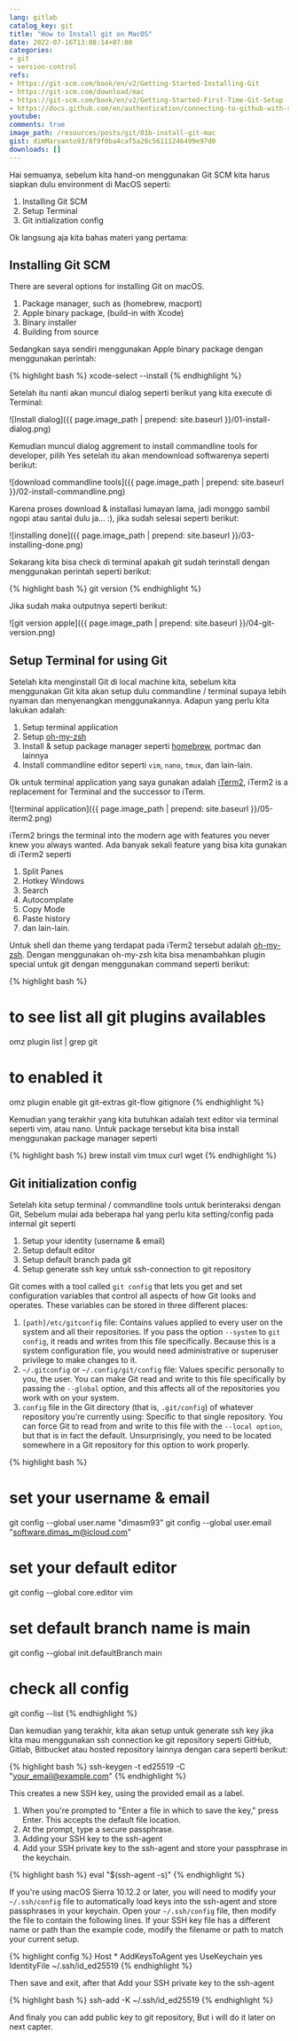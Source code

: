 ```yaml
---
lang: gitlab
catalog_key: git
title: "How to Install git on MacOS"
date: 2022-07-16T13:08:14+07:00
categories:
- git
- version-control
refs: 
- https://git-scm.com/book/en/v2/Getting-Started-Installing-Git
- https://git-scm.com/download/mac
- https://git-scm.com/book/en/v2/Getting-Started-First-Time-Git-Setup
- https://docs.github.com/en/authentication/connecting-to-github-with-ssh/generating-a-new-ssh-key-and-adding-it-to-the-ssh-agent
youtube: 
comments: true
image_path: /resources/posts/git/01b-install-git-mac
gist: dimMaryanto93/8f9f0ba4caf5a28c56111246499e97d0
downloads: []
---
```


Hai semuanya, sebelum kita hand-on menggunakan Git SCM kita harus siapkan dulu environment di MacOS seperti:

1. Installing Git SCM
2. Setup Terminal
3. Git initialization config

Ok langsung aja kita bahas materi yang pertama:

<!--more-->

## Installing Git SCM

There are several options for installing Git on macOS.

1. Package manager, such as (homebrew, macport)
2. Apple binary package, (build-in with Xcode)
3. Binary installer
4. Building from source

Sedangkan saya sendiri menggunakan Apple binary package dengan menggunakan perintah:

{% highlight bash %}
xcode-select --install
{% endhighlight %}

Setelah itu nanti akan muncul dialog seperti berikut yang kita execute di Terminal:

![Install dialog]({{ page.image_path | prepend: site.baseurl }}/01-install-dialog.png)

Kemudian muncul dialog aggrement to install commandline tools for developer, pilih Yes setelah itu akan mendownload softwarenya seperti berikut:

![download commandline tools]({{ page.image_path | prepend: site.baseurl }}/02-install-commandline.png)

Karena proses download & installasi lumayan lama, jadi monggo sambil ngopi atau santai dulu ja... :), jika sudah selesai seperti berikut:

![installing done]({{ page.image_path | prepend: site.baseurl }}/03-installing-done.png)

Sekarang kita bisa check di terminal apakah git sudah terinstall dengan menggunakan perintah seperti berikut:

{% highlight bash %}
git version
{% endhighlight %}

Jika sudah maka outputnya seperti berikut:

![git version apple]({{ page.image_path | prepend: site.baseurl }}/04-git-version.png)

## Setup Terminal for using Git

Setelah kita menginstall Git di local machine kita, sebelum kita menggunakan Git kita akan setup dulu commandline / terminal supaya lebih nyaman dan menyenangkan menggunakannya. Adapun yang perlu kita lakukan adalah:

1. Setup terminal application
2. Setup [oh-my-zsh](https://ohmyz.sh)
3. Install & setup package manager seperti [homebrew](https://brew.sh), portmac dan lainnya
4. Install commandline editor seperti `vim`, `nano`, `tmux`, dan lain-lain.

Ok untuk terminal application yang saya gunakan adalah [iTerm2](https://iterm2.com), iTerm2 is a replacement for Terminal and the successor to iTerm.  

![terminal application]({{ page.image_path | prepend: site.baseurl }}/05-iterm2.png)

iTerm2 brings the terminal into the modern age with features you never knew you always wanted. Ada banyak sekali feature yang bisa kita gunakan di iTerm2 seperti

1. Split Panes
2. Hotkey Windows
3. Search
4. Autocomplate
5. Copy Mode
6. Paste history
7. dan lain-lain.

Untuk shell dan theme yang terdapat pada iTerm2 tersebut adalah [oh-my-zsh](https://ohmyz.sh). Dengan menggunakan oh-my-zsh kita bisa menambahkan plugin special untuk git dengan menggunakan command seperti berikut:

{% highlight bash %}
# to see list all git plugins availables
omz plugin list | grep git

# to enabled it
omz plugin enable  git git-extras git-flow gitignore
{% endhighlight %}

Kemudian yang terakhir yang kita butuhkan adalah text editor via terminal seperti vim, atau nano. Untuk package tersebut kita bisa install menggunakan package manager seperti 

{% highlight bash %}
brew install vim tmux curl wget
{% endhighlight %}

## Git initialization config

Setelah kita setup terminal / commandline tools untuk berinteraksi dengan Git, Sebelum mulai ada beberapa hal yang perlu kita setting/config pada internal git seperti

1. Setup your identity (username & email)
2. Setup default editor
3. Setup default branch pada git
4. Setup generate ssh key untuk ssh-connection to git repository

Git comes with a tool called `git config` that lets you get and set configuration variables that control all aspects of how Git looks and operates. These variables can be stored in three different places:

1. `[path]/etc/gitconfig` file: Contains values applied to every user on the system and all their repositories. If you pass the option `--system` to `git config`, it reads and writes from this file specifically. Because this is a system configuration file, you would need administrative or superuser privilege to make changes to it.
2. `~/.gitconfig` or `~/.config/git/config` file: Values specific personally to you, the user. You can make Git read and write to this file specifically by passing the `--global` option, and this affects all of the repositories you work with on your system.
3. `config` file in the Git directory (that is, `.git/config`) of whatever repository you’re currently using: Specific to that single repository. You can force Git to read from and write to this file with the `--local option`, but that is in fact the default. Unsurprisingly, you need to be located somewhere in a Git repository for this option to work properly.

{% highlight bash %}
# set your username & email
git config --global user.name "dimasm93"
git config --global user.email "software.dimas_m@icloud.com"

# set your default editor
git config --global core.editor vim

# set default branch name is main
git config --global init.defaultBranch main

# check all config
git config --list
{% endhighlight %}

Dan kemudian yang terakhir, kita akan setup untuk generate ssh key jika kita mau menggunakan ssh connection ke git repository seperti GitHub, Gitlab, Bitbucket atau hosted repository lainnya dengan cara seperti berikut:

{% highlight bash %}
ssh-keygen -t ed25519 -C "your_email@example.com"
{% endhighlight %}

This creates a new SSH key, using the provided email as a label. 

1. When you're prompted to "Enter a file in which to save the key," press Enter. This accepts the default file location.
2. At the prompt, type a secure passphrase.
3. Adding your SSH key to the ssh-agent
4. Add your SSH private key to the ssh-agent and store your passphrase in the keychain.

{% highlight bash %}
eval "$(ssh-agent -s)"
{% endhighlight %}

If you're using macOS Sierra 10.12.2 or later, you will need to modify your `~/.ssh/config` file to automatically load keys into the ssh-agent and store passphrases in your keychain. Open your `~/.ssh/config` file, then modify the file to contain the following lines. If your SSH key file has a different name or path than the example code, modify the filename or path to match your current setup.

{% highlight config %}
Host *
  AddKeysToAgent yes
  UseKeychain yes
  IdentityFile ~/.ssh/id_ed25519
{% endhighlight %}

Then save and exit, after that Add your SSH private key to the ssh-agent

{% highlight bash %}
ssh-add -K ~/.ssh/id_ed25519
{% endhighlight %}

And finaly you can add public key to git repository, But i will do it later on next capter.